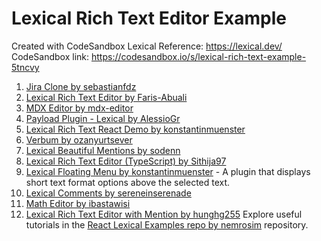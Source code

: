 # Lexical Rich Text Editor Example

Created with CodeSandbox
Lexical Reference: https://lexical.dev/
CodeSandbox link: https://codesandbox.io/s/lexical-rich-text-example-5tncvy

1. [Jira Clone by sebastianfdz](https://github.com/sebastianfdz/jira_clone)
2. [Lexical Rich Text Editor by Faris-Abuali](https://github.com/Faris-Abuali/Lexical-Rich-Text-Editor)
3. [MDX Editor by mdx-editor](https://github.com/mdx-editor/editor)
4. [Payload Plugin - Lexical by AlessioGr](https://github.com/AlessioGr/payload-plugin-lexical)
5. [Lexical Rich Text React Demo by konstantinmuenster](https://github.com/konstantinmuenster/lexical-rich-text-react-demo)
6. [Verbum by ozanyurtsever](https://github.com/ozanyurtsever/verbum)
7. [Lexical Beautiful Mentions by sodenn](https://github.com/sodenn/lexical-beautiful-mentions)
8. [Lexical Rich Text Editor (TypeScript) by Sithija97](https://github.com/Sithija97/Lexical-rich-text-editor-typescript)
9. [Lexical Floating Menu by konstantinmuenster](https://github.com/konstantinmuenster/lexical-floating-menu) - A plugin that displays short text format options above the selected text.
10. [Lexical Comments by sereneinserenade](https://github.com/sereneinserenade/lexical-comments)
11. [Math Editor by ibastawisi](https://github.com/ibastawisi/matheditor)
12. [Lexical Rich Text Editor with Mention by hunghg255](https://github.com/hunghg255/lexical-rich-text-editor-mention)
    Explore useful tutorials in the [React Lexical Examples repo by nemrosim](https://github.com/nemrosim/react-lexical-examples) repository.
